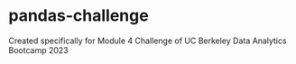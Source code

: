 # pandas-challenge
Created specifically for Module 4 Challenge of UC Berkeley Data Analytics Bootcamp 2023
